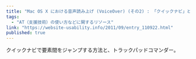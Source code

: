 ```yaml
---
title: "Mac OS X における音声読み上げ (VoiceOver) (その2) : 「クイックナビ」と「トラックパッドコマンダー」 — Website Usability Info"
tags:
  - "AT（支援技術）の使い方などに関するリソース"
link: "https://website-usability.info/2011/09/entry_110922.html"
published: true
---
```


クイックナビで要素間をジャンプする方法と、トラックパッドコマンダー。

